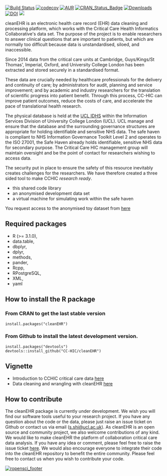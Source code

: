 [![Build Status](https://travis-ci.org/ropensci/cleanEHR.svg?branch=master)](https://travis-ci.org/ropensci/cleanEHR)
[![codecov](https://codecov.io/gh/ropensci/cleanEHR/branch/master/graph/badge.svg)](https://codecov.io/gh/ropensci/cleanEHR)
[![AUR](https://img.shields.io/aur/license/yaourt.svg)]()
[![CRAN\_Status\_Badge](http://www.r-pkg.org/badges/version/cleanEHR)](https://cran.r-project.org/package=cleanEHR)
[![Downloads](http://cranlogs.r-pkg.org/badges/cleanEHR?color=brightgreen)](http://www.r-pkg.org/pkg/cleanEHR)
[![DOI](https://zenodo.org/badge/50511003.svg)](https://zenodo.org/badge/latestdoi/50511003)
[![](https://badges.ropensci.org/145_status.svg)](https://github.com/ropensci/onboarding/issues/102)


cleanEHR is an electronic health care record (EHR) data cleaning and
processing platform, which works with the Critical Care Health Informatics
Collaborative's data set. The purpose of the project is to enable researchers
to answer clinical questions that are important to patients, but which are
normally too difficult because data is unstandardised, siloed, and
inaccessible. 

Since 2014 data from the critical care units at Cambridge, Guys/Kings/St
Thomas', Imperial, Oxford, and University College London has been extracted and
stored securely in a standardised format. 

These data are crucially needed by healthcare professionals for the delivery
and continuity of care; by administrators for audit, planning and service
improvement; and by academic and industry researchers for the translation of
scientific progress into patient benefit. Through this process, CC-HIC can
improve patient outcomes, reduce the costs of care, and accelerate the pace of
translational health research. 

The physical database is held at the [UCL
IDHS](http://www.ucl.ac.uk/isd/itforslms/services/handling-sens-data/tech-soln)
within the Information Services Division of University College London (UCL).
UCL manage and ensure that the database and the surrounding governance
structures are appropriate for holding identifiable and sensitive NHS data. The
safe haven is compliant to NHS Information Governance Toolkit Level 2 and
operates to the ISO 27001, the Safe Haven already holds identifiable, sensitive
NHS data for secondary purpose. The Critical Care HIC management group will
maintain oversight and be the point of contact for researchers wishing to
access data.

The security put in place to ensure the safety of this resource inevitably
creates challenges for the researchers. We have therefore created a three sided
tool to make CCHIC _research ready_.

- this shared code library
- an anonymised development data set 
- a virtual machine for simulating work within the safe haven

You request access to the anonymised toy dataset from
[here](https://form.jotformeu.com/drstevok/cchic-end-user-license---cleanEHR)

## Required packages
* R (>= 3.1.0),
* data.table,
* dbplyr,
* dplyr,
* methods,
* pander,
* Rcpp,
* RPostgreSQL,
* XML,
* yaml


## How to install the R package
### From CRAN to get the last stable version

```
install.packages("cleanEHR")
```

### From Github to install the latest development version.
```
install.packages("devtools")
devtools::install_github("CC-HIC/cleanEHR")
```
## Vignette

* Introduction to CCHIC critical care data [here](https://ropensci.github.io/cleanEHR/cchic_overview.html)
* Data cleaning and wrangling with cleanEHR [here](https://ropensci.github.io/cleanEHR/data_clean.html)


## How to contribute
The cleanEHR package is currently under development. We wish you will find our
software tools useful to your research project. If you have any question about
the code or the data, please just raise an issue ticket on Github or contact us
via email (s.shi@ucl.ac.uk). As cleanEHR is an open source and community
project, we also welcome contributions of any kind. We would like to make
cleanEHR the platform of collaboration critical care data analysis. If you have
any idea or comment, please feel free to raise the issue ticket [here](https://github.com/ropensci/cleanEHR/issues). We would
also encourage everyone to integrate their code into the cleanEHR repository to
benefit the entire community. Please feel free to contact us when you wish to
contribute your code.


[![ropensci_footer](https://ropensci.org/public_images/ropensci_footer.png)](https://ropensci.org)

